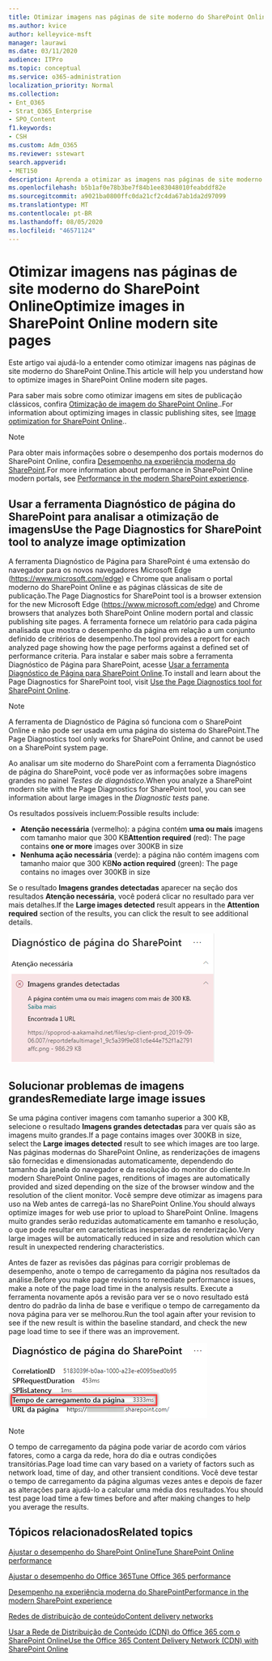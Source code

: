```yaml
---
title: Otimizar imagens nas páginas de site moderno do SharePoint Online
ms.author: kvice
author: kelleyvice-msft
manager: laurawi
ms.date: 03/11/2020
audience: ITPro
ms.topic: conceptual
ms.service: o365-administration
localization_priority: Normal
ms.collection:
- Ent_O365
- Strat_O365_Enterprise
- SPO_Content
f1.keywords:
- CSH
ms.custom: Adm_O365
ms.reviewer: sstewart
search.appverid:
- MET150
description: Aprenda a otimizar as imagens nas páginas de site moderno do SharePoint Online.
ms.openlocfilehash: b5b1af0e78b3be7f84b1ee83048010feabddf82e
ms.sourcegitcommit: a9021ba0800ffc0da21cf2c4da67ab1da2d97099
ms.translationtype: MT
ms.contentlocale: pt-BR
ms.lasthandoff: 08/05/2020
ms.locfileid: "46571124"
---
```

# <a name="optimize-images-in-sharepoint-online-modern-site-pages"></a><span data-ttu-id="11e29-103">Otimizar imagens nas páginas de site moderno do SharePoint Online</span><span class="sxs-lookup"><span data-stu-id="11e29-103">Optimize images in SharePoint Online modern site pages</span></span>

<span data-ttu-id="11e29-104">Este artigo vai ajudá-lo a entender como otimizar imagens nas páginas de site moderno do SharePoint Online.</span><span class="sxs-lookup"><span data-stu-id="11e29-104">This article will help you understand how to optimize images in SharePoint Online modern site pages.</span></span>

<span data-ttu-id="11e29-105">Para saber mais sobre como otimizar imagens em sites de publicação clássicos, confira [Otimização de imagem do SharePoint Online](image-optimization-for-sharepoint-online.md)..</span><span class="sxs-lookup"><span data-stu-id="11e29-105">For information about optimizing images in classic publishing sites, see [Image optimization for SharePoint Online](image-optimization-for-sharepoint-online.md)..</span></span>

>[!NOTE]
><span data-ttu-id="11e29-106">Para obter mais informações sobre o desempenho dos portais modernos do SharePoint Online, confira [Desempenho na experiência moderna do SharePoint](https://docs.microsoft.com/sharepoint/modern-experience-performance).</span><span class="sxs-lookup"><span data-stu-id="11e29-106">For more information about performance in SharePoint Online modern portals, see [Performance in the modern SharePoint experience](https://docs.microsoft.com/sharepoint/modern-experience-performance).</span></span>

## <a name="use-the-page-diagnostics-for-sharepoint-tool-to-analyze-image-optimization"></a><span data-ttu-id="11e29-107">Usar a ferramenta Diagnóstico de página do SharePoint para analisar a otimização de imagens</span><span class="sxs-lookup"><span data-stu-id="11e29-107">Use the Page Diagnostics for SharePoint tool to analyze image optimization</span></span>

<span data-ttu-id="11e29-108">A ferramenta Diagnóstico de Página para SharePoint é uma extensão do navegador para os novos navegadores Microsoft Edge (https://www.microsoft.com/edge) e Chrome que analisam o portal moderno do SharePoint Online e as páginas clássicas de site de publicação.</span><span class="sxs-lookup"><span data-stu-id="11e29-108">The Page Diagnostics for SharePoint tool is a browser extension for the new Microsoft Edge (https://www.microsoft.com/edge) and Chrome browsers that analyzes both SharePoint Online modern portal and classic publishing site pages.</span></span> <span data-ttu-id="11e29-109">A ferramenta fornece um relatório para cada página analisada que mostra o desempenho da página em relação a um conjunto definido de critérios de desempenho.</span><span class="sxs-lookup"><span data-stu-id="11e29-109">The tool provides a report for each analyzed page showing how the page performs against a defined set of performance criteria.</span></span> <span data-ttu-id="11e29-110">Para instalar e saber mais sobre a ferramenta Diagnóstico de Página para SharePoint, acesse [Usar a ferramenta Diagnóstico de Página para SharePoint Online](page-diagnostics-for-spo.md).</span><span class="sxs-lookup"><span data-stu-id="11e29-110">To install and learn about the Page Diagnostics for SharePoint tool, visit [Use the Page Diagnostics tool for SharePoint Online](page-diagnostics-for-spo.md).</span></span>

>[!NOTE]
><span data-ttu-id="11e29-111">A ferramenta de Diagnóstico de Página só funciona com o SharePoint Online e não pode ser usada em uma página do sistema do SharePoint.</span><span class="sxs-lookup"><span data-stu-id="11e29-111">The Page Diagnostics tool only works for SharePoint Online, and cannot be used on a SharePoint system page.</span></span>

<span data-ttu-id="11e29-112">Ao analisar um site moderno do SharePoint com a ferramenta Diagnóstico de página do SharePoint, você pode ver as informações sobre imagens grandes no painel _Testes de diagnóstico_.</span><span class="sxs-lookup"><span data-stu-id="11e29-112">When you analyze a SharePoint modern site with the Page Diagnostics for SharePoint tool, you can see information about large images in the _Diagnostic tests_ pane.</span></span>

<span data-ttu-id="11e29-113">Os resultados possíveis incluem:</span><span class="sxs-lookup"><span data-stu-id="11e29-113">Possible results include:</span></span>

- <span data-ttu-id="11e29-114">**Atenção necessária** (vermelho): a página contém **uma ou mais** imagens com tamanho maior que 300 KB</span><span class="sxs-lookup"><span data-stu-id="11e29-114">**Attention required** (red): The page contains **one or more** images over 300KB in size</span></span>
- <span data-ttu-id="11e29-115">**Nenhuma ação necessária** (verde): a página não contém imagens com tamanho maior que 300 KB</span><span class="sxs-lookup"><span data-stu-id="11e29-115">**No action required** (green): The page contains no images over 300KB in size</span></span>

<span data-ttu-id="11e29-116">Se o resultado **Imagens grandes detectadas** aparecer na seção dos resultados **Atenção necessária**, você poderá clicar no resultado para ver mais detalhes.</span><span class="sxs-lookup"><span data-stu-id="11e29-116">If the **Large images detected** result appears in the **Attention required** section of the results, you can click the result to see additional details.</span></span>

![Resultados da ferramenta Diagnóstico de Página](media/modern-portal-optimization/pagediag-large-images.png)

## <a name="remediate-large-image-issues"></a><span data-ttu-id="11e29-118">Solucionar problemas de imagens grandes</span><span class="sxs-lookup"><span data-stu-id="11e29-118">Remediate large image issues</span></span>

<span data-ttu-id="11e29-119">Se uma página contiver imagens com tamanho superior a 300 KB, selecione o resultado **Imagens grandes detectadas** para ver quais são as imagens muito grandes.</span><span class="sxs-lookup"><span data-stu-id="11e29-119">If a page contains images over 300KB in size, select the **Large images detected** result to see which images are too large.</span></span> <span data-ttu-id="11e29-120">Nas páginas modernas do SharePoint Online, as renderizações de imagens são fornecidas e dimensionadas automaticamente, dependendo do tamanho da janela do navegador e da resolução do monitor do cliente.</span><span class="sxs-lookup"><span data-stu-id="11e29-120">In modern SharePoint Online pages, renditions of images are automatically provided and sized depending on the size of the browser window and the resolution of the client monitor.</span></span> <span data-ttu-id="11e29-121">Você sempre deve otimizar as imagens para uso na Web antes de carregá-las no SharePoint Online.</span><span class="sxs-lookup"><span data-stu-id="11e29-121">You should always optimize images for web use prior to upload to SharePoint Online.</span></span> <span data-ttu-id="11e29-122">Imagens muito grandes serão reduzidas automaticamente em tamanho e resolução, o que pode resultar em características inesperadas de renderização.</span><span class="sxs-lookup"><span data-stu-id="11e29-122">Very large images will be automatically reduced in size and resolution which can result in unexpected rendering characteristics.</span></span>

<span data-ttu-id="11e29-123">Antes de fazer as revisões das páginas para corrigir problemas de desempenho, anote o tempo de carregamento da página nos resultados da análise.</span><span class="sxs-lookup"><span data-stu-id="11e29-123">Before you make page revisions to remediate performance issues, make a note of the page load time in the analysis results.</span></span> <span data-ttu-id="11e29-124">Execute a ferramenta novamente após a revisão para ver se o novo resultado está dentro do padrão da linha de base e verifique o tempo de carregamento da nova página para ver se melhorou.</span><span class="sxs-lookup"><span data-stu-id="11e29-124">Run the tool again after your revision to see if the new result is within the baseline standard, and check the new page load time to see if there was an improvement.</span></span>

![Resultados do tempo de carregamento da página](media/modern-portal-optimization/pagediag-page-load-time.png)

>[!NOTE]
><span data-ttu-id="11e29-126">O tempo de carregamento da página pode variar de acordo com vários fatores, como a carga da rede, hora do dia e outras condições transitórias.</span><span class="sxs-lookup"><span data-stu-id="11e29-126">Page load time can vary based on a variety of factors such as network load, time of day, and other transient conditions.</span></span> <span data-ttu-id="11e29-127">Você deve testar o tempo de carregamento da página algumas vezes antes e depois de fazer as alterações para ajudá-lo a calcular uma média dos resultados.</span><span class="sxs-lookup"><span data-stu-id="11e29-127">You should test page load time a few times before and after making changes to help you average the results.</span></span>

## <a name="related-topics"></a><span data-ttu-id="11e29-128">Tópicos relacionados</span><span class="sxs-lookup"><span data-stu-id="11e29-128">Related topics</span></span>

[<span data-ttu-id="11e29-129">Ajustar o desempenho do SharePoint Online</span><span class="sxs-lookup"><span data-stu-id="11e29-129">Tune SharePoint Online performance</span></span>](tune-sharepoint-online-performance.md)

[<span data-ttu-id="11e29-130">Ajustar o desempenho do Office 365</span><span class="sxs-lookup"><span data-stu-id="11e29-130">Tune Office 365 performance</span></span>](tune-office-365-performance.md)

[<span data-ttu-id="11e29-131">Desempenho na experiência moderna do SharePoint</span><span class="sxs-lookup"><span data-stu-id="11e29-131">Performance in the modern SharePoint experience</span></span>](https://docs.microsoft.com/sharepoint/modern-experience-performance)

[<span data-ttu-id="11e29-132">Redes de distribuição de conteúdo</span><span class="sxs-lookup"><span data-stu-id="11e29-132">Content delivery networks</span></span>](content-delivery-networks.md)

[<span data-ttu-id="11e29-133">Usar a Rede de Distribuição de Conteúdo (CDN) do Office 365 com o SharePoint Online</span><span class="sxs-lookup"><span data-stu-id="11e29-133">Use the Office 365 Content Delivery Network (CDN) with SharePoint Online</span></span>](use-office-365-cdn-with-spo.md)
